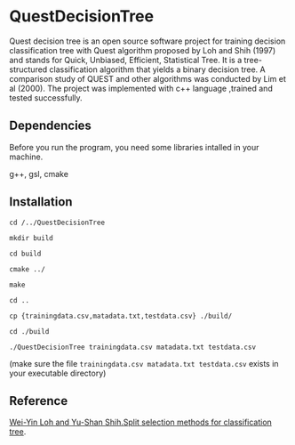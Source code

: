 # QuestDecisionTree 
Quest decision tree is an open source software project for training decision classification tree with Quest
algorithm proposed by Loh and Shih (1997) and stands for Quick, Unbiased, Efficient, Statistical Tree.
It is a tree-structured classification algorithm that yields a binary decision tree. A comparison study of QUEST
and other algorithms was conducted by Lim et al (2000).  The project was implemented with c++ language ,trained and 
tested successfully.

## Dependencies

Before you run the program, you need some libraries intalled in your machine. 

g++,
gsl,
cmake


## Installation

`cd /../QuestDecisionTree`

`mkdir build`

`cd build`

`cmake ../`

`make`

`cd ..`

`cp {trainingdata.csv,matadata.txt,testdata.csv} ./build/`

`cd ./build` 

`./QuestDecisionTree trainingdata.csv matadata.txt testdata.csv`

(make sure the file `trainingdata.csv matadata.txt testdata.csv` exists in your executable directory)

## Reference

[Wei-Yin Loh and Yu-Shan Shih.Split selection methods for classification tree](http://web.cs.iastate.edu/~honavar/loh-split.pdf).
